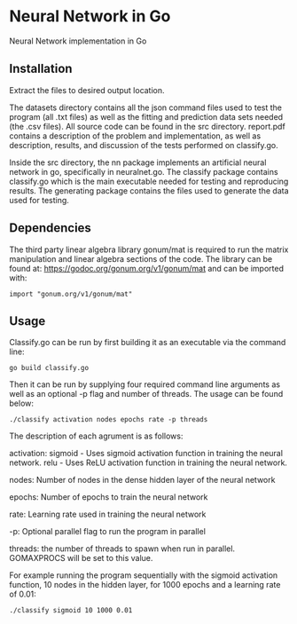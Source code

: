 # Neural Network in Go

Neural Network implementation in Go

## Installation

Extract the files to desired output location.

The datasets directory contains all the json command files used to test the program (all .txt files) as well as the fitting and prediction data sets needed (the .csv files). All source code can be found in the src directory. report.pdf contains a description of the problem and implementation, as well as description, results, and discussion of the tests performed on classify.go.

Inside the src directory, the nn package implements an artificial neural network in go, specifically in neuralnet.go. The classify package contains classify.go which is the main executable needed for testing and reproducing results. The generating package contains the files used to generate the data used for testing.

## Dependencies

The third party linear algebra library gonum/mat is required to run the matrix manipulation and linear algebra sections of the code. The library can be found at: https://godoc.org/gonum.org/v1/gonum/mat and can be imported with:

```
import "gonum.org/v1/gonum/mat"
```

## Usage

Classify.go can be run by first building it as an executable via the command line:

```
go build classify.go
```

Then it can be run by supplying four required command line arguments as well as an optional -p flag and number of threads. The usage can be found below:

```
./classify activation nodes epochs rate -p threads
```

The description of each agrument is as follows:

activation:
    sigmoid - Uses sigmoid activation function in training the neural network.
    relu - Uses ReLU activation function in training the neural network.
    
nodes: Number of nodes in the dense hidden layer of the neural network

epochs: Number of epochs to train the neural network

rate: Learning rate used in training the neural network

-p: Optional parallel flag to run the program in parallel

threads: the number of threads to spawn when run in parallel. GOMAXPROCS will be set to this value.

For example running the program sequentially with the sigmoid activation function, 10 nodes in the hidden layer, for 1000 epochs and a learning rate of 0.01:

```
./classify sigmoid 10 1000 0.01
```
